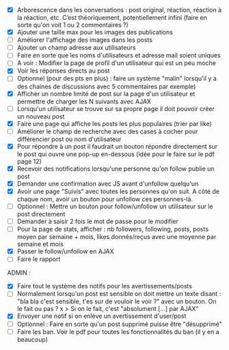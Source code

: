 - [x] Arborescence dans les conversations : post original, réaction, réaction à la réaction, etc. C’est théoriquement, potentiellement infini (faire en sorte qu'on voit 1 ou 2 commentaires ?)
- [x] Ajouter une taille max pour les images des publications
- [ ] Améliorer l'affichage des images dans les posts
- [ ] Ajouter un champ adresse aux utilisateurs
- [ ] Faire en sorte que les noms d'utilisateurs et adresse mail soient uniques
- [ ] A voir : Modifier la page de profil d'un utilisateur qui est un peu moche
- [x] Voir les réponses directs au post
- [ ] Optionnel (pour des pts en plus) : faire un système "malin" lorsqu'il y a des chaines de discussions avec 5 commentaires par exemple)
- [x] Afficher un nombre limité de post sur la page d'un utilisateur et permettre de charger les N suivants avec AJAX
- [ ] Lorsqu'un utilisateur se trouve sur sa propre page il doit pouvoir créer un nouveau post
- [x] Faire une page qui affiche les posts les plus populaires (trier par like)
- [ ] Améliorer le champ de recherche avec des cases à cocher pour différencier post ou nom d'utilisateur
- [x] Pour répondre à un post il faudrait un bouton répondre directement sur le post qui ouvre une pop-up en-dessous (idée pour le faire sur le pdf page 12)
- [x] Recevoir des notifications lorsqu'une personne qu'on follow publie un post
- [x] Demander une confirmation avec JS avant d'unfollow quelqu'un
- [x] Avoir une page "Suivis" avec toutes les personnes qu'on suit. A côté de chaque nom, avoir un bouton pour unfollow ces personnes-là.
- [ ] Optionnel : Mettre un bouton pour follow/unfollow un utilisateur sur le post directement
- [ ] Demander à saisir 2 fois le mot de passe pour le modifier
- [ ] Pour la page de stats, afficher : nb followers, following, posts, posts moyen par semaine + mois, likes donnés/reçus avec une moyenne par semaine et mois
- [x] Passer le follow/unfollow en AJAX
- [ ] Faire le rapport

ADMIN :
- [x] Faire tout le système des notifs pour les avertissements/posts
- [ ] Normalement lorsqu'un post est sensible on doit mettre un texte disant : "bla bla c'est sensible, t'es sur de vouloir le voir ?" avec un bouton. On le fait ou pas ? 
  x > Si on le fait, c'est "absolument [...] par AJAX"
- [x] Envoyer une notif si on enlève un avertissement d'user/post
- [ ] Optionnel : Faire en sorte qu'un post supprimé puisse être "désupprimé"
- [ ] Faire les ban. Voir le pdf pour toutes les fonctionnalités du ban (il y en a beaucoup)